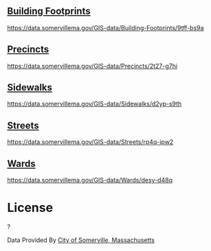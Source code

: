 ## [Building Footprints](building-footprints.geojson)

https://data.somervillema.gov/GIS-data/Building-Footprints/9tff-bs9a

## [Precincts](precincts.geojson)

https://data.somervillema.gov/GIS-data/Precincts/2t27-g7hi

## [Sidewalks](sidewalks.geojson)

https://data.somervillema.gov/GIS-data/Sidewalks/d2yp-s9th

## [Streets](streets.geojson)

https://data.somervillema.gov/GIS-data/Streets/rp4q-ipw2

## [Wards](wards.geojson)

https://data.somervillema.gov/GIS-data/Wards/desy-d48q

# License

?

Data Provided By [City of Somerville, Massachusetts](http://www.somervillema.gov)
